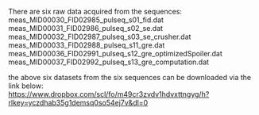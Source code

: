 There are six raw data acquired from the sequences:   
meas_MID00030_FID02985_pulseq_s01_fid.dat   
meas_MID00031_FID02986_pulseq_s02_se.dat   
meas_MID00032_FID02987_pulseq_s03_se_crusher.dat   
meas_MID00033_FID02988_pulseq_s11_gre.dat   
meas_MID00036_FID02991_pulseq_s12_gre_optimizedSpoiler.dat   
meas_MID00037_FID02992_pulseq_s13_gre_computation.dat   

the above six datasets from the six sequences can be downloaded via the link below:  
https://www.dropbox.com/scl/fo/m49cr3zvdv1hdvxttngyg/h?rlkey=yczdhab35g1demsq0so54ej7v&dl=0   
